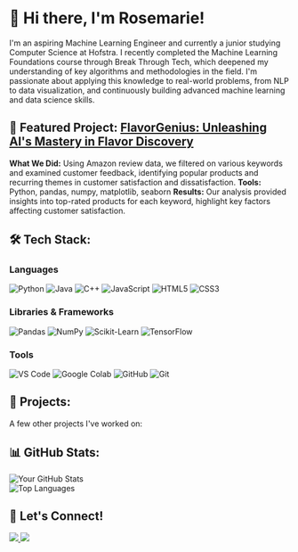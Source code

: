 # 👋 Hi there, I'm Rosemarie!

I'm an aspiring Machine Learning Engineer and currently a junior studying Computer Science at Hofstra. I recently completed the Machine Learning Foundations course through Break Through Tech, which deepened my understanding of key algorithms and methodologies in the field. I'm passionate about applying this knowledge to real-world problems, from NLP to data visualization, and continuously building advanced machine learning and data science skills.

## 🎯 Featured Project: [FlavorGenius: Unleashing AI's Mastery in Flavor Discovery](https://github.com/rosemarie-17/FlavorGenius)
**What We Did:** Using Amazon review data, we filtered on various keywords and examined customer feedback, identifying popular products and recurring themes in customer satisfaction and dissatisfaction.
**Tools:** Python, pandas, numpy, matplotlib, seaborn
**Results:** Our analysis provided insights into top-rated products for each keyword, highlight key factors affecting customer satisfaction.
## 🛠️ Tech Stack:
### Languages
![Python](https://img.shields.io/badge/-Python-3776AB?style=flat&logo=python&logoColor=white)
![Java](https://img.shields.io/badge/-Java-007396?style=flat&logo=java&logoColor=white)
![C++](https://img.shields.io/badge/-C++-00599C?style=flat&logo=c%2B%2B&logoColor=white)
![JavaScript](https://img.shields.io/badge/-JavaScript-F7DF1E?style=flat&logo=javascript&logoColor=black)
![HTML5](https://img.shields.io/badge/-HTML5-E34F26?style=flat&logo=html5&logoColor=white)
![CSS3](https://img.shields.io/badge/-CSS3-1572B6?style=flat&logo=css3&logoColor=white)
### Libraries & Frameworks
![Pandas](https://img.shields.io/badge/-Pandas-150458?style=flat&logo=pandas&logoColor=white)
![NumPy](https://img.shields.io/badge/-NumPy-013243?style=flat&logo=numpy&logoColor=white)
![Scikit-Learn](https://img.shields.io/badge/-Scikit_Learn-F7931E?style=flat&logo=scikit-learn&logoColor=white)
![TensorFlow](https://img.shields.io/badge/-TensorFlow-FF6F00?style=flat&logo=tensorflow&logoColor=white)
### Tools
![VS Code](https://img.shields.io/badge/-VS_Code-007ACC?style=flat&logo=visual-studio-code&logoColor=white)
![Google Colab](https://img.shields.io/badge/-Google_Colab-F9AB00?style=flat&logo=google-colab&logoColor=black)
![GitHub](https://img.shields.io/badge/-GitHub-181717?style=flat&logo=github&logoColor=white)
![Git](https://img.shields.io/badge/-Git-F05032?style=flat&logo=git&logoColor=white)
## 🚀 Projects:
A few other projects I've worked on:
## 📊 GitHub Stats:
![Your GitHub Stats](https://github-readme-stats.vercel.app/api?username=rosemarie-17&show_icons=true&theme=dark)  
![Top Languages](https://github-readme-stats.vercel.app/api/top-langs/?username=rosemarie-17&layout=compact&theme=dark)
## 💬 Let's Connect!
<p align="left">
  <a href="https://linkedin.com/in/rosemarie-nasta" target="_blank">
    <img src="https://img.shields.io/badge/LinkedIn-0077B5?style=for-the-badge&logo=linkedin&logoColor=white" />
  </a>
  <a href="mailto:rnasta3@pride.hofstra.edu" target="_blank">
    <img src="https://img.shields.io/badge/Email-D14836?style=for-the-badge&logo=gmail&logoColor=white" />
  </a>
</p>

